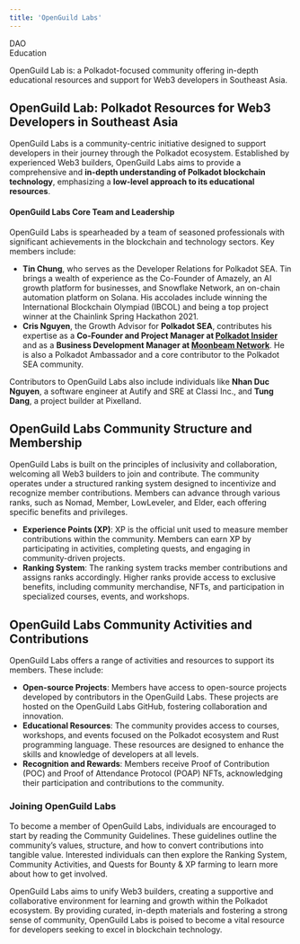 ```yaml
---
title: 'OpenGuild Labs'
---
```

DAO  
 Education  

OpenGuild Lab is: a Polkadot-focused community offering in-depth educational resources and support for Web3 developers in Southeast Asia.

OpenGuild Lab: Polkadot Resources for Web3 Developers in Southeast Asia
-----------------------------------------------------------------------

OpenGuild Labs is a community-centric initiative designed to support developers in their journey through the Polkadot ecosystem. Established by experienced Web3 builders, OpenGuild Labs aims to provide a comprehensive and **in-depth understanding of Polkadot blockchain technology**, emphasizing a **low-level approach to its educational resources**.

#### OpenGuild Labs Core Team and Leadership

OpenGuild Labs is spearheaded by a team of seasoned professionals with significant achievements in the blockchain and technology sectors. Key members include:

- **Tin Chung**, who serves as the Developer Relations for Polkadot SEA. Tin brings a wealth of experience as the Co-Founder of Amazely, an AI growth platform for businesses, and Snowflake Network, an on-chain automation platform on Solana. His accolades include winning the International Blockchain Olympiad (IBCOL) and being a top project winner at the Chainlink Spring Hackathon 2021.
- **Cris Nguyen**, the Growth Advisor for **Polkadot SEA**, contributes his expertise as a **Co-Founder and Project Manager at [Polkadot Insider](https://dablock.com/ecosystem/polkadot-insider/)** and as a **Business Development Manager at [Moonbeam Network](https://dablock.com/dapps/moonbeam-network/)**. He is also a Polkadot Ambassador and a core contributor to the Polkadot SEA community.

Contributors to OpenGuild Labs also include individuals like **Nhan Duc Nguyen**, a software engineer at Autify and SRE at Classi Inc., and **Tung Dang**, a project builder at Pixelland.

OpenGuild Labs Community Structure and Membership
-------------------------------------------------

OpenGuild Labs is built on the principles of inclusivity and collaboration, welcoming all Web3 builders to join and contribute. The community operates under a structured ranking system designed to incentivize and recognize member contributions. Members can advance through various ranks, such as Nomad, Member, LowLeveler, and Elder, each offering specific benefits and privileges.

- **Experience Points (XP)**: XP is the official unit used to measure member contributions within the community. Members can earn XP by participating in activities, completing quests, and engaging in community-driven projects.
- **Ranking System**: The ranking system tracks member contributions and assigns ranks accordingly. Higher ranks provide access to exclusive benefits, including community merchandise, NFTs, and participation in specialized courses, events, and workshops.

OpenGuild Labs Community Activities and Contributions
-----------------------------------------------------

OpenGuild Labs offers a range of activities and resources to support its members. These include:

- **Open-source Projects**: Members have access to open-source projects developed by contributors in the OpenGuild Labs. These projects are hosted on the OpenGuild Labs GitHub, fostering collaboration and innovation.
- **Educational Resources**: The community provides access to courses, workshops, and events focused on the Polkadot ecosystem and Rust programming language. These resources are designed to enhance the skills and knowledge of developers at all levels.
- **Recognition and Rewards**: Members receive Proof of Contribution (POC) and Proof of Attendance Protocol (POAP) NFTs, acknowledging their participation and contributions to the community.

### Joining OpenGuild Labs

To become a member of OpenGuild Labs, individuals are encouraged to start by reading the Community Guidelines. These guidelines outline the community’s values, structure, and how to convert contributions into tangible value. Interested individuals can then explore the Ranking System, Community Activities, and Quests for Bounty &amp; XP farming to learn more about how to get involved.

OpenGuild Labs aims to unify Web3 builders, creating a supportive and collaborative environment for learning and growth within the Polkadot ecosystem. By providing curated, in-depth materials and fostering a strong sense of community, OpenGuild Labs is poised to become a vital resource for developers seeking to excel in blockchain technology.
